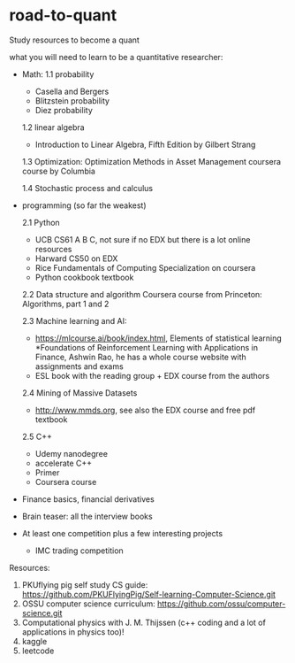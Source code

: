 # road-to-quant

Study resources to become a quant

what you will need to learn to be a quantitative researcher: 

* Math: 
  1.1 probability
    * Casella and Bergers
    * Blitzstein probability
    * Diez probability
    
  1.2 linear algebra
    * Introduction to Linear Algebra, Fifth Edition by Gilbert Strang
    
  1.3 Optimization: Optimization Methods in Asset Management coursera course by Columbia
  
  1.4 Stochastic process and calculus

* programming (so far the weakest)

  2.1 Python
  
    * UCB CS61 A B C, not sure if no EDX but there is a lot online resources
    * Harward CS50 on EDX
    * Rice Fundamentals of Computing Specialization on coursera
    * Python cookbook textbook
  
  2.2 Data structure and algorithm
  Coursera course from Princeton: Algorithms, part 1 and 2
  
  2.3 Machine learning and AI: 
  
    * https://mlcourse.ai/book/index.html, Elements of statistical learning
    *Foundations of Reinforcement Learning with Applications in Finance, Ashwin Rao, he has a whole course website with assignments and exams
    * ESL book with the reading group + EDX course from the authors
  
  2.4 Mining of Massive Datasets
  * http://www.mmds.org, see also the EDX course and free pdf textbook
  
  2.5 C++
  * Udemy nanodegree
  * accelerate C++
  * Primer
  * Coursera course

* Finance basics, financial derivatives


* Brain teaser: all the interview books
* At least one competition plus a few interesting projects
    * IMC trading competition

Resources: 
1. PKUflying pig self study CS guide: https://github.com/PKUFlyingPig/Self-learning-Computer-Science.git
2. OSSU computer science curriculum: https://github.com/ossu/computer-science.git
3. Computational physics with J. M. Thijssen (c++ coding and a lot of applications in physics too)!
4. kaggle 
5. leetcode
